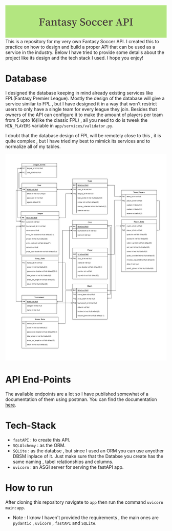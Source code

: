 <img src = 'readme_images/Fantasy_Soccer_API.png' width='1050'>
This is a repository for my very own Fantasy Soccer API. I created this to practice on how to design and build a proper API that can be used as a service in the industry.
Below I have tried to provide some details about the project like its design and the tech stack I used. I hope you enjoy!

# Database
  I designed the database keeping in mind already existing services like FPL(Fantasy Premier League). Mostly the design of the database will give a service similar to FPL , but I have designed it in a way that won't restrict users to only have a single team for every league they join.  Besides that owners of the API can configure it to make the amount of players per team from 5 upto 16(like the classic FPL) , all you need to do is tweek the `MIN_PLAYERS` variable in `app/services/validator.py`.
  
  I doubt that the database design of FPL will be remotely close to this , it is quite complex , but I have tried my best to mimick its services and to normalize all of my tables.
  
  <img src='readme_images/main_db_design.jpg' width='1050'>


# API End-Points
  The available endpoints are a lot so I have published somewhat of a documentation of them using postman. You can find the documentation [here](https://documenter.getpostman.com/view/22836066/2sA2r535HQ).
  
# Tech-Stack
  * `fastAPI` : to create this API.
  * `SQLAlchemy` : as the ORM.
  * `SQLite` : as the databse , but since I used an ORM you can use anyother DBSM inplace of it. Just make sure that the Databse you create has the same naming , tabel relationships and columns.
  * `uvicorn` : an ASGI server for serving the fastAPI app.   
  
# How to run
  After cloning this repository navigate to `app` then run the command `uvicorn main:app`.
  * Note : I know I haven't provided the requirements , the main ones are  `pydantic` , `uvicorn` , `fastAPI` and `SQLite`. 
